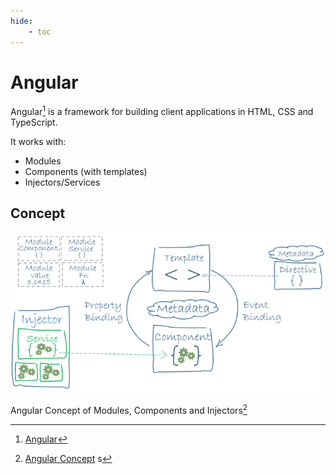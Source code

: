 ```yaml
---
hide:
    - toc
---
```


# Angular

Angular[^1] is a framework for building client applications in HTML, CSS and TypeScript.

It works with:

-   Modules
-   Components (with templates)
-   Injectors/Services

## Concept

![Angular Concept](./assets/overview.png)

Angular Concept of Modules, Components and Injectors[^2]

[^1]: [Angular](https://angular.io/)
[^2]:
    [Angular Concept](https://angular.io/guide/architecture)
    s
